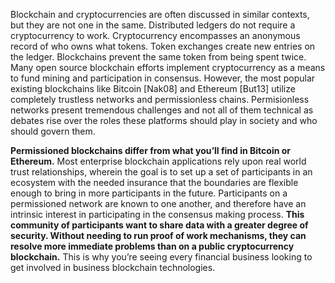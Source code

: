 Blockchain and cryptocurrencies are often discussed in similar contexts, but they are not one in the same.
Distributed ledgers do not require a cryptocurrency to work.
Cryptocurrency encompasses an anonymous record of who owns what tokens. Token exchanges create new entries on the ledger. 
Blockchains prevent the same token from being spent twice.
Many open source blockchain efforts implement cryptocurrency as a means to fund mining and participation in consensus. 
However, the most popular existing blockchains like Bitcoin [Nak08] and Ethereum [But13] utilize completely trustless networks and permissionless chains.
Permisionless networks present tremendous challenges and not all of them technical as debates rise over the roles these platforms should play in society and who should govern them.

**Permissioned blockchains differ from what you’ll find in Bitcoin or Ethereum.**
Most enterprise blockchain applications rely upon real world trust relationships, wherein the goal is to set up a set of participants in an ecosystem with the needed insurance that
the boundaries are flexible enough to bring in more participants in the future. 
Participants on a permissioned network are known to one another, and therefore have an intrinsic interest in participating in the consensus making
process. 
**This community of participants want to share data with a greater degree of security. Without needing to run proof of work mechanisms, they can resolve more immediate
problems than on a public cryptocurrency blockchain.**
This is why you’re seeing every financial business looking to get involved in business blockchain technologies.
